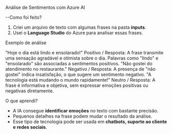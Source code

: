 Análise de Sentimentos com Azure AI

--Como foi feito?

1. Criei um arquivo de texto com algumas frases na pasta **inputs**.
2. Usei o **Language Studio** do Azure para analisar essas frases.

 Exemplo de análise

"Hoje o dia está lindo e ensolarado!" Positivo / Resposta: A frase transmite uma sensação agradável e otimista sobre o dia. Palavras como "lindo" e "ensolarado" são associadas a sentimentos positivos.
 "Não gostei do atendimento no restaurante." Negativo / Resposta: A presença de "não gostei" indica insatisfação, o que sugere um sentimento negativo.
 "A tecnologia está mudando o mundo rapidamente!"  Neutro / Resposta: A frase é informativa e objetiva, sem expressar emoções positivas ou negativas diretamente.

O que aprendi?

- A IA consegue **identificar emoções** no texto com bastante precisão.  
- Pequenos detalhes na frase podem mudar o resultado da análise.  
- Esse tipo de tecnologia pode ser usada em **chatbots, suporte ao cliente e redes sociais**.  

